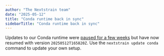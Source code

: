 ```yaml
---
author: "The Nextstrain team"
date: "2025-05-12"
title: "Conda runtime back in sync"
sidebarTitle: "Conda runtime back in sync"
---
```


Updates to our Conda runtime were [paused for a few
weeks](/blog/2025-04-22-conda-runtime-out-of-sync-issue) but have now resumed
with version `20250512T165820Z`.  Use the `nextstrain update conda` command to
update your own setup.
